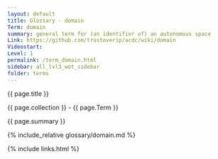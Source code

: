 ```yaml
---
layout: default
title: Glossary - domain
Term: domain
summary: general term for (an identifier of) an autonomous space 
Link: https://github.com/trustoverip/acdc/wiki/domain
Videostart: 
Level: 1
permalink: /term_domain.html
sidebar: all_lvl3_wot_sidebar
folder: terms
---
```


{{ page.title }}

{{ page.collection }} - {{ page.Term }}

   {{ page.summary }}

{% include_relative glossary/domain.md %}

 {% include links.html %} 
